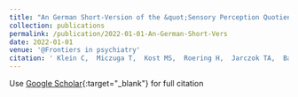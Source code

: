```yaml
---
title: "An German Short-Version of the &quot;Sensory Perception Quotient&quot; for Adults With Autism Spectrum Disorder."
collection: publications
permalink: /publication/2022-01-01-An-German-Short-Vers
date: 2022-01-01
venue: '@Frontiers in psychiatry'
citation: ' Klein C,  Miczuga T,  Kost MS,  Roering H,  Jarczok TA,  Bast N,  Thiemann U,  Fleischhaker C,  Tebartz L,  Riedel A,  Biscaldi M, &quot;An German Short-Version of the &amp;quot;Sensory Perception Quotient&amp;quot; for Adults With Autism Spectrum Disorder..&quot; @Frontiers in psychiatry, 2022.'
---
```

Use [Google Scholar](https://scholar.google.com/scholar?q=An+German+Short+Version+of+the+&quot;Sensory+Perception+Quotient&quot;+for+Adults+With+Autism+Spectrum+Disorder.){:target="_blank"} for full citation
